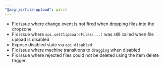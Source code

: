 ```yaml
---
"@zag-js/file-upload": patch
---
```


- Fix issue where change event is not fired when dropping files into the dropzone
- Fix issue where `api.setClipboardFiles(...)` was still called when file upload is disabled
- Expose disabled state via `api.disabled`
- Fix issue where machine transitions to `dragging` when disabled
- Fix issue where rejected files could not be deleted using the item delete trigger.

